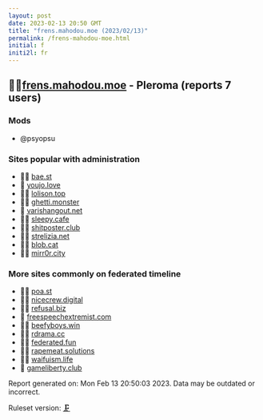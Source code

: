```yaml
---
layout: post
date: 2023-02-13 20:50 GMT
title: "frens.mahodou.moe (2023/02/13)"
permalink: /frens-mahodou-moe.html
initial: f
initi2l: fr
---
```


## 🦝🧸[frens.mahodou.moe](https://frens.mahodou.moe) - Pleroma (reports 7 users)

### Mods
 * @psyopsu

### Sites popular with administration

* 🦝🧸 [bae.st](/bae-st.html)
* 🧸 [youjo.love](/youjo-love.html)
* 🦝🧸 [lolison.top](/lolison-top.html)
* 🦝🧸 [ghetti.monster](/ghetti-monster.html)
* 🦝 [varishangout.net](/varishangout-net.html)
* 🦝🧸 [sleepy.cafe](/sleepy-cafe.html)
* 🦝🧸 [shitposter.club](/shitposter-club.html)
* 🦝🧸 [strelizia.net](/strelizia-net.html)
* 🦝🧸 [blob.cat](/blob-cat.html)
* 🦝🧸 [mirr0r.city](/mirr0r-city.html)

### More sites commonly on federated timeline

* 🦝🧸 [poa.st](/poa-st.html)
* 🦝🧸 [nicecrew.digital](/nicecrew-digital.html)
* 🦝🧸 [refusal.biz](/refusal-biz.html)
* 🦝 [freespeechextremist.com](/freespeechextremist-com.html)
* 🦝🧸 [beefyboys.win](/beefyboys-win.html)
* 🦝🧸 [rdrama.cc](/rdrama-cc.html)
* 🦝🧸 [federated.fun](/federated-fun.html)
* 🦝🧸 [rapemeat.solutions](/rapemeat-solutions.html)
* 🦝🧸 [waifuism.life](/waifuism-life.html)
* 🦝 [gameliberty.club](/gameliberty-club.html)

Report generated on: Mon Feb 13 20:50:03 2023. Data may be outdated or incorrect.

Ruleset version: [🗜](/version-clamp)
